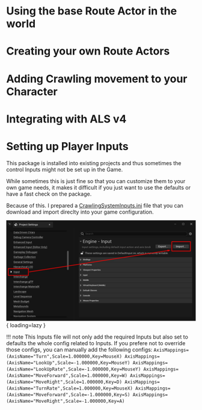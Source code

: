 # Using the base Route Actor in the world

# Creating your own Route Actors

# Adding Crawling movement to your Character

# Integrating with ALS v4

# Setting up Player Inputs

This package is installed into existing projects and thus sometimes the control Inputs might not be set up in the Game.

While sometimes this is just fine so that you can customize them to your own game needs, it makes it difficult if you just want to use the defaults or have a fast check on the package.

Because of this. I prepared a [CrawlingSystemInputs.ini](files/CrawlingSystemInputs.ini) file that you can download and import direclty into your game configuration.

![Importing a config file](../images/import-inputs-config.jpg){ loading=lazy }

!!! note
    This Inputs file will not only add the required Inputs but also set to defaults the whole config related to Inputs.
    If you prefere not to override those configs, you can manually add the following configs:
    ```
    AxisMappings=(AxisName="Turn",Scale=1.000000,Key=MouseX)
    AxisMappings=(AxisName="LookUp",Scale=-1.000000,Key=MouseY)
    AxisMappings=(AxisName="LookUpRate",Scale=-1.000000,Key=MouseY)
    AxisMappings=(AxisName="MoveForward",Scale=1.000000,Key=W)
    AxisMappings=(AxisName="MoveRight",Scale=1.000000,Key=D)
    AxisMappings=(AxisName="TurnRate",Scale=1.000000,Key=MouseX)
    AxisMappings=(AxisName="MoveForward",Scale=-1.000000,Key=S)
    AxisMappings=(AxisName="MoveRight",Scale=-1.000000,Key=A)
    ```